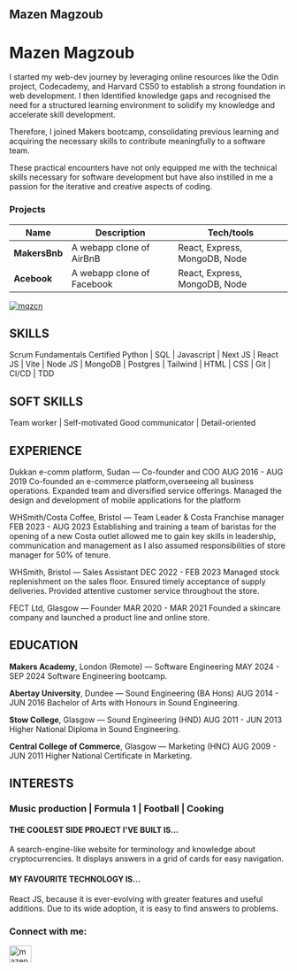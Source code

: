 ## Mazen Magzoub


# Mazen Magzoub

I started my web-dev journey by leveraging online resources like the Odin project, Codecademy, and Harvard CS50 to establish a strong foundation in web development. I then Identified knowledge gaps and recognised the need for a structured learning environment to solidify my knowledge and accelerate skill development.

Therefore, I joined Makers bootcamp, consolidating previous learning and acquiring the necessary skills to contribute meaningfully to a software team.


These practical encounters have not only equipped me with the technical skills necessary for software development but have also instilled in me a passion for the iterative and creative aspects of coding.

<h3>Projects</h3>

| Name                         | Description                | Tech/tools        |
| ---------------------------- | -----------------          | ----------------- |
| **MakersBnb**                | A webapp clone of AirBnB   | React, Express, MongoDB, Node |
| **Acebook**                  | A webapp clone of Facebook | React, Express, MongoDB, Node |

<p align="left"> <a href="https://github.com/mqzcn/github-profile-trophy"><img src="https://github-profile-trophy.vercel.app/?username=mqzcn" alt="mqzcn" /></a> </p>

## SKILLS
Scrum Fundamentals Certified
Python | SQL | Javascript | Next JS | React JS | Vite | Node JS | MongoDB | Postgres | Tailwind | HTML | CSS | Git | CI/CD | TDD
## SOFT SKILLS
Team worker | Self-motivated Good communicator | Detail-oriented

## EXPERIENCE
Dukkan e-comm platform, Sudan — Co-founder and COO AUG 2016 - AUG 2019
Co-founded an e-commerce platform,overseeing all business operations. Expanded team and diversified service offerings. Managed the design and development of mobile applications for the platform

WHSmith/Costa Coffee, Bristol — Team Leader & Costa Franchise manager
FEB 2023 - AUG 2023
Establishing and training a team of baristas for the opening of a new Costa outlet allowed me to gain key skills in leadership, communication and management as I also assumed responsibilities of store manager for 50% of tenure.

WHSmith, Bristol — Sales Assistant
DEC 2022 - FEB 2023
Managed stock replenishment on the sales floor. Ensured timely acceptance of supply deliveries. Provided attentive customer service throughout the store.

FECT Ltd, Glasgow — Founder
MAR 2020 - MAR 2021
Founded a skincare company and launched a product line and online store.


## EDUCATION
**Makers Academy**, London (Remote) — Software Engineering
MAY 2024 - SEP 2024
Software Engineering bootcamp.

**Abertay University**, Dundee — Sound Engineering (BA Hons)
AUG 2014 - JUN 2016
Bachelor of Arts with Honours in Sound Engineering.

**Stow College**, Glasgow — Sound Engineering (HND)
AUG 2011 - JUN 2013
Higher National Diploma in Sound Engineering.

**Central College of Commerce**, Glasgow — Marketing (HNC)
AUG 2009 - JUN 2011
Higher National Certificate in Marketing.

## INTERESTS
### Music production | Formula 1 | Football | Cooking


#### THE COOLEST SIDE PROJECT I'VE BUILT IS...

A search-engine-like website for terminology and knowledge about cryptocurrencies. It displays answers in a grid of cards for easy navigation.

#### MY FAVOURITE TECHNOLOGY IS...

React JS, because it is ever-evolving with greater features and useful additions. Due to its wide adoption, it is easy to find answers to problems.


<h3 align="left">Connect with me:</h3>
<p align="left">
<a href="https://linkedin.com/in/mazen-magzoub" target="blank"><img align="center" src="https://raw.githubusercontent.com/rahuldkjain/github-profile-readme-generator/master/src/images/icons/Social/linked-in-alt.svg" alt="mazen-magzoub" height="30" width="40" /></a>
</p>